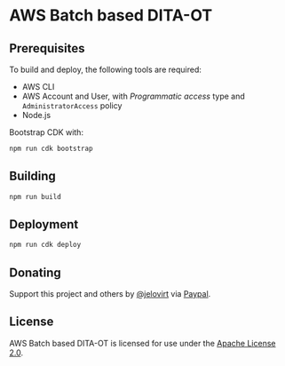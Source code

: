 # AWS Batch based DITA-OT

## Prerequisites

To build and deploy, the following tools are required:

-  AWS CLI
-  AWS Account and User, with _Programmatic access_ type and `AdministratorAccess` policy
-  Node.js

Bootstrap CDK with:

```bash
npm run cdk bootstrap
```

## Building

```bash
npm run build
```

## Deployment

```bash
npm run cdk deploy
```
## Donating

Support this project and others by [@jelovirt](https://github.com/jelovirt) via [Paypal](https://www.paypal.com/cgi-bin/webscr?cmd=_donations&business=jarno%40elovirta%2ecom&lc=FI&item_name=Support%20Open%20Source%20work&currency_code=EUR&bn=PP%2dDonationsBF%3abtn_donate_LG%2egif%3aNonHosted).

## License

AWS Batch based DITA-OT is licensed for use under the [Apache License 2.0](http://www.apache.org/licenses/LICENSE-2.0).
